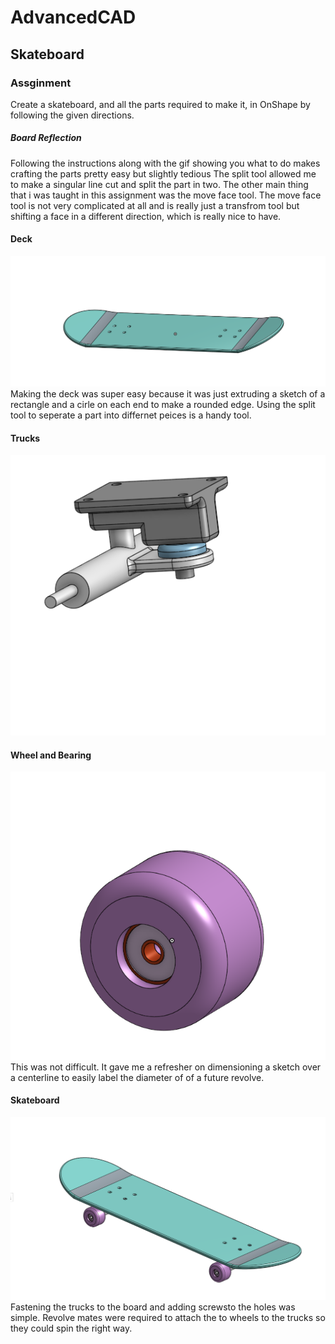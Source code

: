 # AdvancedCAD
## Skateboard 
### Assginment
Create a skateboard, and all the parts required to make it, in OnShape by following the given directions.

##### Board Reflection
Following the instructions along with the gif showing you what to do makes crafting the parts pretty easy but slightly tedious The split tool allowed me to make a singular line cut and split the part in two. The other main thing that i was taught in this assignment was the move face tool. The move face tool is not very complicated at all and is really just a transfrom tool but shifting a face in a different direction, which is really nice to have.

#### Deck
![Deck_Photo](Images/BoardPic2.png)
Making the deck was super easy because it was just extruding a sketch of a rectangle and a cirle on each end to make a rounded edge. Using the split tool to seperate a part into differnet peices is a handy tool. 

#### Trucks
![Trucks_Photo](Images/trucksPic.png)

#### Wheel and Bearing
![Wheel_and_Bearing](Images/WheelPic.png)
This was not difficult. It gave me a refresher on dimensioning a sketch over a centerline to easily label the diameter of of a future revolve. 

#### Skateboard 
![Skateboard](Images/FullBoardPic.png)
Fastening the trucks to the board and adding screwsto the holes was simple. Revolve mates were required to attach the to wheels to the trucks so they could spin the right way. 
